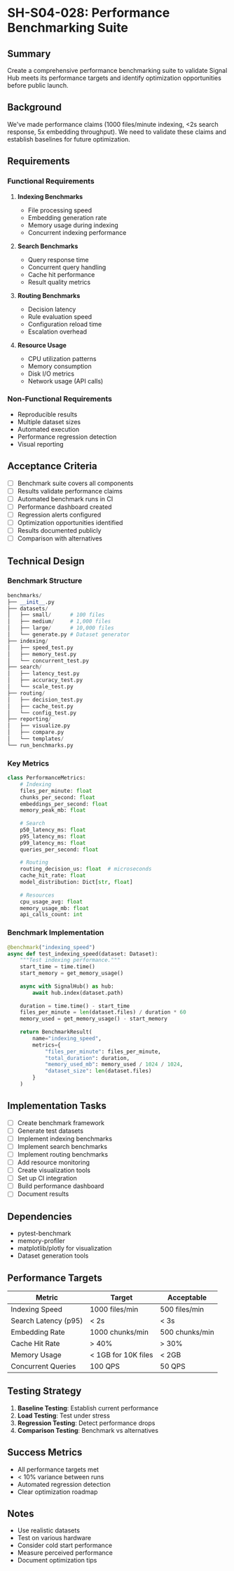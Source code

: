 # SH-S04-028: Performance Benchmarking Suite

## Summary
Create a comprehensive performance benchmarking suite to validate Signal Hub meets its performance targets and identify optimization opportunities before public launch.

## Background
We've made performance claims (1000 files/minute indexing, <2s search response, 5x embedding throughput). We need to validate these claims and establish baselines for future optimization.

## Requirements

### Functional Requirements
1. **Indexing Benchmarks**
   - File processing speed
   - Embedding generation rate
   - Memory usage during indexing
   - Concurrent indexing performance

2. **Search Benchmarks**
   - Query response time
   - Concurrent query handling
   - Cache hit performance
   - Result quality metrics

3. **Routing Benchmarks**
   - Decision latency
   - Rule evaluation speed
   - Configuration reload time
   - Escalation overhead

4. **Resource Usage**
   - CPU utilization patterns
   - Memory consumption
   - Disk I/O metrics
   - Network usage (API calls)

### Non-Functional Requirements
- Reproducible results
- Multiple dataset sizes
- Automated execution
- Performance regression detection
- Visual reporting

## Acceptance Criteria
- [ ] Benchmark suite covers all components
- [ ] Results validate performance claims
- [ ] Automated benchmark runs in CI
- [ ] Performance dashboard created
- [ ] Regression alerts configured
- [ ] Optimization opportunities identified
- [ ] Results documented publicly
- [ ] Comparison with alternatives

## Technical Design

### Benchmark Structure
```python
benchmarks/
├── __init__.py
├── datasets/
│   ├── small/      # 100 files
│   ├── medium/     # 1,000 files
│   ├── large/      # 10,000 files
│   └── generate.py # Dataset generator
├── indexing/
│   ├── speed_test.py
│   ├── memory_test.py
│   └── concurrent_test.py
├── search/
│   ├── latency_test.py
│   ├── accuracy_test.py
│   └── scale_test.py
├── routing/
│   ├── decision_test.py
│   ├── cache_test.py
│   └── config_test.py
├── reporting/
│   ├── visualize.py
│   ├── compare.py
│   └── templates/
└── run_benchmarks.py
```

### Key Metrics
```python
class PerformanceMetrics:
    # Indexing
    files_per_minute: float
    chunks_per_second: float
    embeddings_per_second: float
    memory_peak_mb: float
    
    # Search
    p50_latency_ms: float
    p95_latency_ms: float
    p99_latency_ms: float
    queries_per_second: float
    
    # Routing
    routing_decision_us: float  # microseconds
    cache_hit_rate: float
    model_distribution: Dict[str, float]
    
    # Resources
    cpu_usage_avg: float
    memory_usage_mb: float
    api_calls_count: int
```

### Benchmark Implementation
```python
@benchmark("indexing_speed")
async def test_indexing_speed(dataset: Dataset):
    """Test indexing performance."""
    start_time = time.time()
    start_memory = get_memory_usage()
    
    async with SignalHub() as hub:
        await hub.index(dataset.path)
    
    duration = time.time() - start_time
    files_per_minute = len(dataset.files) / duration * 60
    memory_used = get_memory_usage() - start_memory
    
    return BenchmarkResult(
        name="indexing_speed",
        metrics={
            "files_per_minute": files_per_minute,
            "total_duration": duration,
            "memory_used_mb": memory_used / 1024 / 1024,
            "dataset_size": len(dataset.files)
        }
    )
```

## Implementation Tasks
- [ ] Create benchmark framework
- [ ] Generate test datasets
- [ ] Implement indexing benchmarks
- [ ] Implement search benchmarks
- [ ] Implement routing benchmarks
- [ ] Add resource monitoring
- [ ] Create visualization tools
- [ ] Set up CI integration
- [ ] Build performance dashboard
- [ ] Document results

## Dependencies
- pytest-benchmark
- memory-profiler
- matplotlib/plotly for visualization
- Dataset generation tools

## Performance Targets
| Metric | Target | Acceptable |
|--------|--------|------------|
| Indexing Speed | 1000 files/min | 500 files/min |
| Search Latency (p95) | < 2s | < 3s |
| Embedding Rate | 1000 chunks/min | 500 chunks/min |
| Cache Hit Rate | > 40% | > 30% |
| Memory Usage | < 1GB for 10K files | < 2GB |
| Concurrent Queries | 100 QPS | 50 QPS |

## Testing Strategy
1. **Baseline Testing**: Establish current performance
2. **Load Testing**: Test under stress
3. **Regression Testing**: Detect performance drops
4. **Comparison Testing**: Benchmark vs alternatives

## Success Metrics
- All performance targets met
- < 10% variance between runs
- Automated regression detection
- Clear optimization roadmap

## Notes
- Use realistic datasets
- Test on various hardware
- Consider cold start performance
- Measure perceived performance
- Document optimization tips